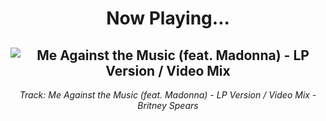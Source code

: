 <div align="center"> 
<h1>Now Playing...</h1>

![Me Against the Music (feat. Madonna) - LP Version / Video Mix](https://i.scdn.co/image/ab67616d00001e02efc6988972cb04105f002cd4)
--
_<p>Track: Me Against the Music (feat. Madonna) - LP Version / Video Mix - Britney Spears </p>_
</div>
